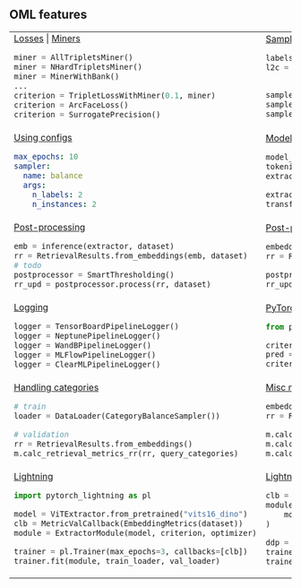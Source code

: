 ## OML features

<table style="width: 100%; border-collapse: collapse; border-spacing: 0; margin: 0; padding: 0;">

<tr>
</tr>

<tr>
<td style="text-align: left;">
<a href="https://open-metric-learning.readthedocs.io/en/latest/contents/losses.html"> Losses</a> |
<a href="https://open-metric-learning.readthedocs.io/en/latest/contents/miners.html"> Miners</a>

```python
miner = AllTripletsMiner()
miner = NHardTripletsMiner()
miner = MinerWithBank()
...
criterion = TripletLossWithMiner(0.1, miner)
criterion = ArcFaceLoss()
criterion = SurrogatePrecision()
```

</td>
<td style="text-align: left;">
<a href="https://open-metric-learning.readthedocs.io/en/latest/contents/samplers.html"> Samplers</a>

```python
labels = train.get_labels()
l2c = train.get_label2category()


sampler = BalanceSampler(labels)
sampler = CategoryBalanceSampler(labels, l2c)
sampler = DistinctCategoryBalanceSampler(labels, l2c)
```

</td>
</tr>

<tr>
</tr>

<tr>
<td style="text-align: left;">
<a href="https://github.com/OML-Team/open-metric-learning/tree/main/pipelines/">Using configs</a>

```yaml
max_epochs: 10
sampler:
  name: balance
  args:
    n_labels: 2
    n_instances: 2
```

</td>
<td style="text-align: left;">
<a href="https://github.com/OML-Team/open-metric-learning/tree/docs?tab=readme-ov-file#zoo">Models Zoo</a>

```python
model_hf = AutoModel.from_pretrained("roberta-base")
tokenizer = AutoTokenizer.from_pretrained("roberta-base")
extractor_txt = HFWrapper(model_hf)

extractor_img = ViTExtractor.from_pretrained("vits16_dino")
transforms, _ = get_transforms_for_pretrained("vits16_dino")
```

</td>
</tr>

<tr>
</tr>

<tr>
<td style="text-align: left;"><a href="https://open-metric-learning.readthedocs.io/en/latest/postprocessing/postprocessing/postprocessing_home.html#algorithmic-postprocessing">Post-processing</a>

```python
emb = inference(extractor, dataset)
rr = RetrievalResults.from_embeddings(emb, dataset)
# todo
postprocessor = SmartThresholding()
rr_upd = postprocessor.process(rr, dataset)
```

</td>
<td style="text-align: left;">
<a href="https://open-metric-learning.readthedocs.io/en/latest/postprocessing/python_examples.html">Post-processing by NN</a> |
<a href="https://github.com/OML-Team/open-metric-learning/tree/main/pipelines/postprocessing/pairwise_postprocessing">Paper</a>

```python
embeddings = inference(extractor, dataset)
rr = RetrievalResults.from_embeddings(embeddings, dataset)

postprocessor = PairwiseReranker(ConcatSiamese(), top_n=3)
rr_upd = postprocessor.process(rr, dataset)
```

</td>
</tr>

<tr>
</tr>

<tr>
<td style="text-align: left;">
<a href="https://open-metric-learning.readthedocs.io/en/latest/oml/logging.html#">Logging</a><br>

```python
logger = TensorBoardPipelineLogger()
logger = NeptunePipelineLogger()
logger = WandBPipelineLogger()
logger = MLFlowPipelineLogger()
logger = ClearMLPipelineLogger()
```

</td>
<td style="text-align: left;">
<a href="https://open-metric-learning.readthedocs.io/en/latest/feature_extraction/python_examples.html#usage-with-pytorch-metric-learning">PyTorch Metric Learning</a><br>

```python
from pytorch_metric_learning import losses

criterion = losses.TripletMarginLoss(0.2, "all")
pred = ViTExtractor()(data)
criterion(pred, gts)
```

</td>
</tr>

<tr>
</tr>

<tr>
<td style="text-align: left;"><a href="https://open-metric-learning.readthedocs.io/en/latest/feature_extraction/python_examples.html#handling-categories">Handling categories</a>

```python
# train
loader = DataLoader(CategoryBalanceSampler())

# validation
rr = RetrievalResults.from_embeddings()
m.calc_retrieval_metrics_rr(rr, query_categories)
```

</td>
<td style="text-align: left;"><a href="https://open-metric-learning.readthedocs.io/en/latest/contents/metrics.html">Misc metrics</a>

```python
embeddigs = inference(model, dataset)
rr = RetrievalResults.from_embeddings(embeddings, dataset)

m.calc_retrieval_metrics_rr(rr, precision_top_k=(5,))
m.calc_fnmr_at_fmr_rr(rr, fmr_vals=(0.1,))
m.calc_topological_metrics(embeddings, pcf_variance=(0.5,))
```

</td>
</tr>

<tr>
</tr>

<tr>
<td style="text-align: left;">
<a href="https://open-metric-learning.readthedocs.io/en/latest/feature_extraction/python_examples.html#usage-with-pytorch-lightning">Lightning</a><br>

```python
import pytorch_lightning as pl

model = ViTExtractor.from_pretrained("vits16_dino")
clb = MetricValCallback(EmbeddingMetrics(dataset))
module = ExtractorModule(model, criterion, optimizer)

trainer = pl.Trainer(max_epochs=3, callbacks=[clb])
trainer.fit(module, train_loader, val_loader)
```

</td>
<td style="text-align: left;">
<a href="https://open-metric-learning.readthedocs.io/en/latest/feature_extraction/python_examples.html#usage-with-pytorch-lightning">Lightning DDP</a><br>

```python
clb = MetricValCallback(EmbeddingMetrics(val))
module = ExtractorModuleDDP(
    model, criterion, optimizer, train, val
)

ddp = {"devices": 2, "strategy": DDPStrategy()}
trainer = pl.Trainer(max_epochs=3, callbacks=[clb], **ddp)
trainer.fit(module)
```

</td>
</tr>

</table>

